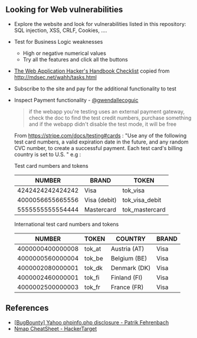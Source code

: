 ## Looking for Web vulnerabilities

- Explore the website and look for vulnerabilities listed in this repository: SQL injection, XSS, CRLF, Cookies, ....
    
- Test for Business Logic weaknesses
    
    - High or negative numerical values
    - Try all the features and click all the buttons
- [The Web Application Hacker's Handbook Checklist](https://gist.github.com/gbedoya/10935137) copied from http://mdsec.net/wahh/tasks.html
    
- Subscribe to the site and pay for the additional functionality to test
    
- Inspect Payment functionality - [@gwendallecoguic](https://twitter.com/gwendallecoguic/status/988138794686779392)
    
    > if the webapp you're testing uses an external payment gateway, check the doc to find the test credit numbers, purchase something and if the webapp didn't disable the test mode, it will be free
    
    From https://stripe.com/docs/testing#cards : "Use any of the following test card numbers, a valid expiration date in the future, and any random CVC number, to create a successful payment. Each test card's billing country is set to U.S. "
    e.g :
    
    Test card numbers and tokens
    
    | NUMBER | BRAND | TOKEN |
    | --- | --- | --- |
    | 4242424242424242 | Visa | tok_visa |
    | 4000056655665556 | Visa (debit) | tok\_visa\_debit |
    | 5555555555554444 | Mastercard | tok_mastercard |
    
    International test card numbers and tokens
    
    | NUMBER | TOKEN | COUNTRY | BRAND |
    | --- | --- | --- | --- |
    | 4000000400000008 | tok_at | Austria (AT) | Visa |
    | 4000000560000004 | tok_be | Belgium (BE) | Visa |
    | 4000002080000001 | tok_dk | Denmark (DK) | Visa |
    | 4000002460000001 | tok_fi | Finland (FI) | Visa |
    | 4000002500000003 | tok_fr | France (FR) | Visa |
    

## References

- [\[BugBounty\] Yahoo phpinfo.php disclosure - Patrik Fehrenbach](http://blog.it-securityguard.com/bugbounty-yahoo-phpinfo-php-disclosure-2/)
- [Nmap CheatSheet - HackerTarget](https://hackertarget.com/nmap-cheatsheet-a-quick-reference-guide/)